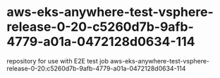 # aws-eks-anywhere-test-vsphere-release-0-20-c5260d7b-9afb-4779-a01a-0472128d0634-114
repository for use with E2E test job aws-eks-anywhere-test-vsphere-release-0-20:c5260d7b-9afb-4779-a01a-0472128d0634-114
